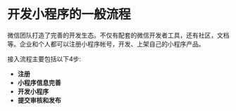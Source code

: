 # 开发小程序的一般流程

​	微信团队打造了完善的开发生态。不仅有配套的微信开发者工具，还有社区，文档等。企业和个人都可以注册小程序帐号，开发、上架自己的小程序产品。

接入流程主要包括以下4步:

- **注册**
- **小程序信息完善**
- **开发小程序**
- **提交审核和发布**